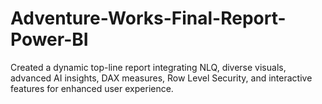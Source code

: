 # Adventure-Works-Final-Report-Power-BI

Created a dynamic top-line report integrating NLQ, diverse visuals, advanced AI insights, DAX measures, Row Level Security, and interactive features for enhanced user experience.
